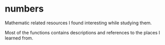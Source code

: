 # numbers
Mathematic related resources I found interesting while studying them.

Most of the functions contains descriptions and references to the places I learned from.
